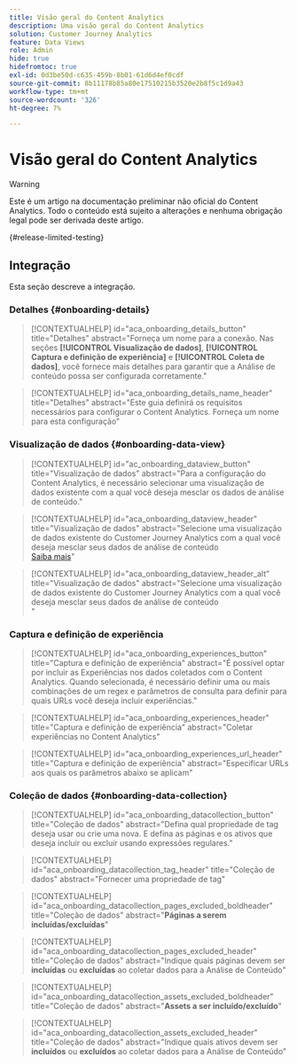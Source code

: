 ```yaml
---
title: Visão geral do Content Analytics
description: Uma visão geral do Content Analytics
solution: Customer Journey Analytics
feature: Data Views
role: Admin
hide: true
hidefromtoc: true
exl-id: 0d3be50d-c635-459b-8b01-61d6d4ef0cdf
source-git-commit: 8b11178b85a80e17510215b3520e2b8f5c1d9a43
workflow-type: tm+mt
source-wordcount: '326'
ht-degree: 7%

---
```


# Visão geral do Content Analytics

<!-- 
This is a placeholder article for upcoming Content Analytics documentation. Currently used to set up contextual help entries for developer working on onboarding UI and workspace UI 
-->

>[!WARNING]
>
>Este é um artigo na documentação preliminar não oficial do Content Analytics. Todo o conteúdo está sujeito a alterações e nenhuma obrigação legal pode ser derivada deste artigo.
>

{#release-limited-testing}


## Integração

Esta seção descreve a integração.

### Detalhes {#onboarding-details}

<!-- markdownlint-disable MD034 -->

>[!CONTEXTUALHELP]
>id="aca_onboarding_details_button"
>title="Detalhes"
>abstract="Forneça um nome para a conexão. Nas seções **[!UICONTROL Visualização de dados]**, **[!UICONTROL Captura e definição de experiência]** e **[!UICONTROL Coleta de dados]**, você fornece mais detalhes para garantir que a Análise de conteúdo possa ser configurada corretamente."

>[!CONTEXTUALHELP]
>id="aca_onboarding_details_name_header"
>title="Detalhes"
>abstract="Este guia definirá os requisitos necessários para configurar o Content Analytics. Forneça um nome para esta configuração"

<!-- markdownlint-enable MD034 -->


### Visualização de dados {#onboarding-data-view}

<!-- markdownlint-disable MD034 -->

>[!CONTEXTUALHELP]
>id="ac_onboarding_dataview_button"
>title="Visualização de dados"
>abstract="Para a configuração do Content Analytics, é necessário selecionar uma visualização de dados existente com a qual você deseja mesclar os dados de análise de conteúdo."

>[!CONTEXTUALHELP]
>id="aca_onboarding_dataview_header"
>title="Visualização de dados"
>abstract="Selecione uma visualização de dados existente do Customer Journey Analytics com a qual você deseja mesclar seus dados de análise de conteúdo<br/>[Saiba mais](/help/data-views/data-views.md)"

>[!CONTEXTUALHELP]
>id="aca_onboarding_dataview_header_alt"
>title="Visualização de dados"
>abstract="Selecione uma visualização de dados existente do Customer Journey Analytics com a qual você deseja mesclar seus dados de análise de conteúdo<br/>"

<!-- markdownlint-enable MD034 -->


### Captura e definição de experiência

<!-- markdownlint-disable MD034 -->

>[!CONTEXTUALHELP]
>id="aca_onboarding_experiences_button"
>title="Captura e definição de experiência"
>abstract="É possível optar por incluir as Experiências nos dados coletados com o Content Analytics. Quando selecionada, é necessário definir uma ou mais combinações de um regex e parâmetros de consulta para definir para quais URLs você deseja incluir experiências."

>[!CONTEXTUALHELP]
>id="aca_onboarding_experiences_header"
>title="Captura e definição de experiência"
>abstract="Coletar experiências no Content Analytics"

>[!CONTEXTUALHELP]
>id="aca_onboarding_experiences_url_header"
>title="Captura e definição de experiência"
>abstract="Especificar URLs aos quais os parâmetros abaixo se aplicam"

<!-- markdownlint-enable MD034 -->


### Coleção de dados {#onboarding-data-collection}

<!-- markdownlint-disable MD034 -->

>[!CONTEXTUALHELP]
>id="aca_onboarding_datacollection_button"
>title="Coleção de dados"
>abstract="Defina qual propriedade de tag deseja usar ou crie uma nova. E defina as páginas e os ativos que deseja incluir ou excluir usando expressões regulares."

>[!CONTEXTUALHELP]
>id="aca_onboarding_datacollection_tag_header"
>title="Coleção de dados"
>abstract="Fornecer uma propriedade de tag"

>[!CONTEXTUALHELP]
>id="aca_onboarding_datacollection_pages_excluded_boldheader"
>title="Coleção de dados"
>abstract="**Páginas a serem incluídas/excluídas**"

>[!CONTEXTUALHELP]
>id="aca_onboarding_datacollection_pages_excluded_header"
>title="Coleção de dados"
>abstract="Indique quais páginas devem ser **incluídas** ou **excluídas** ao coletar dados para a Análise de Conteúdo"

>[!CONTEXTUALHELP]
>id="aca_onboarding_datacollection_assets_excluded_boldheader"
>title="Coleção de dados"
>abstract="**Assets a ser incluído/excluído**"

>[!CONTEXTUALHELP]
>id="aca_onboarding_datacollection_assets_excluded_header"
>title="Coleção de dados"
>abstract="Indique quais ativos devem ser **incluídos** ou **excluídos** ao coletar dados para a Análise de Conteúdo"


<!-- markdownlint-enable MD034 -->
